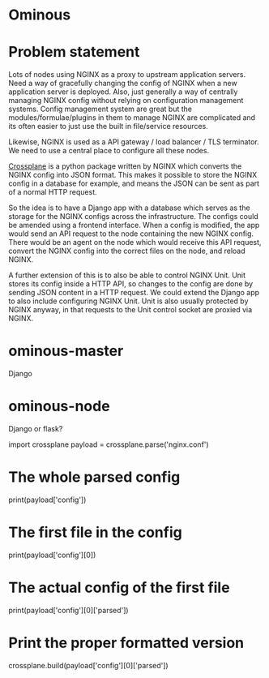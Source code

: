 # Ominous

# Problem statement

Lots of nodes using NGINX as a proxy to upstream application servers. Need a way of gracefully changing the config of NGINX when a new application server is deployed. Also, just generally a way of centrally managing NGINX config without relying on configuration management systems. Config management system are great but the modules/formulae/plugins in them to manage NGINX are complicated and its often easier to just use the built in file/service resources.

Likewise, NGINX is used as a API gateway / load balancer / TLS terminator. We need to use a central place to configure all these nodes.

[Crossplane](https://github.com/nginxinc/crossplane) is a python package written by NGINX which converts the NGINX config into JSON format. This makes it possible to store the NGINX config in a database for example, and means the JSON can be sent as part of a normal HTTP request. 

So the idea is to have a Django app with a database which serves as the storage for the NGINX configs across the infrastructure. The configs could be amended using a frontend interface. When a config is modified, the app would send an API request to the node containing the new NGINX config. There would be an agent on the node which would receive this API request, convert the NGINX config into the correct files on the node, and reload NGINX.

A further extension of this is to also be able to control NGINX Unit. Unit stores its config inside a HTTP API, so changes to the config are done by sending JSON content in a HTTP request. We could extend the Django app to also include configuring NGINX Unit. Unit is also usually protected by NGINX anyway, in that requests to the Unit control socket are proxied via NGINX.


# ominous-master

Django

# ominous-node

Django or flask?



import crossplane
payload = crossplane.parse('nginx.conf')
# The whole parsed config
print(payload['config'])
# The first file in the config
print(payload['config'][0])
# The actual config of the first file
print(payload['config'][0]['parsed'])
# Print the proper formatted version
crossplane.build(payload['config'][0]['parsed'])



